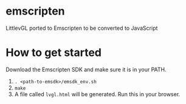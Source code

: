 # emscripten
LittlevGL ported to Emscripten to be converted to JavaScript

# How to get started

Download the Emscripten SDK and make sure it is in your PATH.

1. `. <path-to-emsdk>/emsdk_env.sh`
2. `make`
3. A file called `lvgl.html` will be generated. Run this in your browser.
